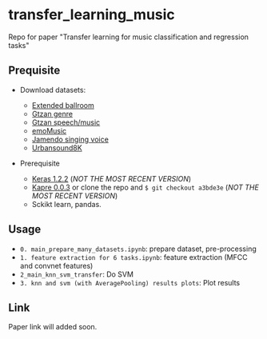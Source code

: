 # transfer_learning_music

Repo for paper "Transfer learning for music classification and regression tasks"

## Prequisite

* Download datasets:
  - [Extended ballroom](http://anasynth.ircam.fr/home/media/ExtendedBallroom/)
  - [Gtzan genre](http://marsyasweb.appspot.com/download/data_sets/)
  - [Gtzan speech/music](http://marsyasweb.appspot.com/download/data_sets/)
  - [emoMusic](http://cvml.unige.ch/databases/emoMusic/)
  - [Jamendo singing voice](http://www.mathieuramona.com/wp/data/jamendo/)
  - [Urbansound8K](https://serv.cusp.nyu.edu/projects/urbansounddataset/urbansound8k.html)

* Prerequisite
  - [Keras 1.2.2](https://github.com/fchollet/keras/tree/1.2.2/keras) (*NOT THE MOST RECENT VERSION*)
  - [Kapre 0.0.3](https://github.com/keunwoochoi/kapre/tree/a3bde3e38f62fc5458231198ea2528b752fbb373) or clone the repo and `$ git checkout a3bde3e` (*NOT THE MOST RECENT VERSION*)
  - Sckikt learn, pandas.

## Usage

* `0. main_prepare_many_datasets.ipynb`: prepare dataset, pre-processing
* `1. feature extraction for 6 tasks.ipynb`: feature extraction (MFCC and convnet features)
* `2_main_knn_svm_transfer`: Do SVM
* `3. knn and svm (with AveragePooling) results plots`: Plot results

## Link
  Paper link will added soon.
  